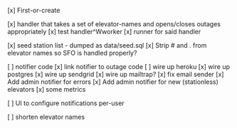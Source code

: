 [x] First-or-create

[x] handler that takes a set of elevator-names and opens/closes outages appropriately
[x] test handler^Wworker
[x] runner for said handler

[x] seed station list - dumped as data/seed.sql
[x] Strip # and . from elevator names so SFO is handled properly?

[ ] notifier code
[x] link notifier to outage code
[ ] wire up heroku
  [x] wire up postgres
  [x] wire up sendgrid
  [x] wire up mailtrap?
[x] fix email sender
[x] Add admin notifier for errors
[x] Add admin notifier for new (stationless) elevators
[x] some metrics

[ ] UI to configure notifications per-user

[ ] shorten elevator names
